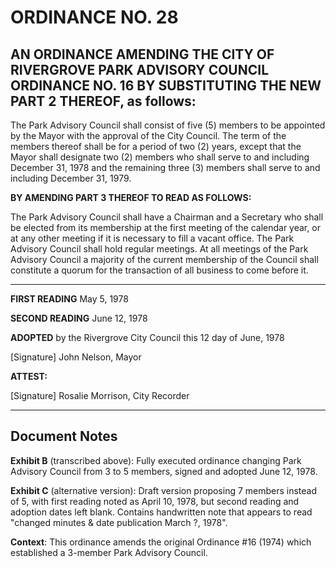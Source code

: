 # ORDINANCE NO. 28

## AN ORDINANCE AMENDING THE CITY OF RIVERGROVE PARK ADVISORY COUNCIL ORDINANCE NO. 16 BY SUBSTITUTING THE NEW PART 2 THEREOF, as follows:

The Park Advisory Council shall consist of five (5) members to be appointed by the Mayor with the approval of the City Council. The term of the members thereof shall be for a period of two (2) years, except that the Mayor shall designate two (2) members who shall serve to and including December 31, 1978 and the remaining three (3) members shall serve to and including December 31, 1979.

**BY AMENDING PART 3 THEREOF TO READ AS FOLLOWS:**

The Park Advisory Council shall have a Chairman and a Secretary who shall be elected from its membership at the first meeting of the calendar year, or at any other meeting if it is necessary to fill a vacant office. The Park Advisory Council shall hold regular meetings. At all meetings of the Park Advisory Council a majority of the current membership of the Council shall constitute a quorum for the transaction of all business to come before it.

---

**FIRST READING** May 5, 1978

**SECOND READING** June 12, 1978

**ADOPTED** by the Rivergrove City Council this 12 day of June, 1978

[Signature]
John Nelson, Mayor

**ATTEST:**

[Signature]
Rosalie Morrison, City Recorder

---

## Document Notes

**Exhibit B** (transcribed above): Fully executed ordinance changing Park Advisory Council from 3 to 5 members, signed and adopted June 12, 1978.

**Exhibit C** (alternative version): Draft version proposing 7 members instead of 5, with first reading noted as April 10, 1978, but second reading and adoption dates left blank. Contains handwritten note that appears to read "changed minutes & date publication March ?, 1978".

**Context**: This ordinance amends the original Ordinance #16 (1974) which established a 3-member Park Advisory Council.
